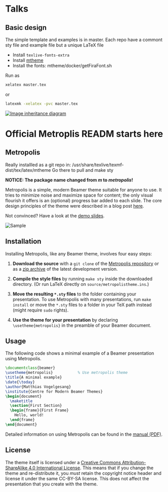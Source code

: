 # Talks
## Basic design
The simple template and examples is in master.
Each repo have a commont sty file and example file but a unique LaTeX file


* Install `texlive-fonts-extra`
* Install [mtheme](https://github.com/matze/mtheme)
* Install the fonts: mtheme/docker/getFiraFont.sh



Run as
```bash
xelatex master.tex
```
or
```bash
latexmk -xelatex -pvc master.tex
```

<!-- figures/master.svg -->
[![Image inheritance diagram](http://bit.ly/myslides2_svg)](http://bit.ly/2IwrqfU)


# Official Metroplis READM starts here
## Metropolis
Really installled as a git repo in:
/usr/share/texlive/texmf-dist/tex/latex/mtheme
Go there to pull and
make sty


**NOTICE: The package name changed from *m* to *metropolis*!**

Metropolis is a simple, modern Beamer theme suitable for anyone to use. It tries
to minimize noise and maximize space for content; the only visual flourish it
offers is an (optional) progress bar added to each slide. The core design
principles of the theme were described in a blog post
[here](http://bloerg.net/2014/09/20/a-modern-beamer-theme.html).

Not convinced? Have a look at the [demo slides](demo/demo.pdf).

![Sample](http://i.imgur.com/Bxu52fz.png)


## Installation

Installing Metropolis, like any Beamer theme, involves four easy steps:

1. **Download the source** with a `git clone` of the [Metropolis repository](https://github.com/matze/mtheme) or as a [zip archive](https://github.com/matze/mtheme/archive/master.zip) of the latest development version.

2. **Compile the style files** by running `make sty` inside the downloaded
    directory. (Or run LaTeX directly on `source/metropolistheme.ins`.)

3. **Move the resulting `*.sty` files** to the folder containing your presentation. To use Metropolis with many presentations, run `make install` or move the `*.sty` files to a folder in your TeX path instead (might require `sudo` rights).

4. **Use the theme for your presentation** by declaring `\usetheme{metropolis}` in
    the preamble of your Beamer document.


## Usage

The following code shows a minimal example of a Beamer presentation using
Metropolis.

```latex
\documentclass{beamer}
\usetheme{metropolis}           % Use metropolis theme
\title{A minimal example}
\date{\today}
\author{Matthias Vogelgesang}
\institute{Centre for Modern Beamer Themes}
\begin{document}
  \maketitle
  \section{First Section}
  \begin{frame}{First Frame}
    Hello, world!
  \end{frame}
\end{document}
```

Detailed information on using Metropolis can be found in the [manual (PDF)](doc/metropolistheme.pdf).


## License

The theme itself is licensed under a [Creative Commons Attribution-ShareAlike
4.0 International License](http://creativecommons.org/licenses/by-sa/4.0/). This
means that if you change the theme and re-distribute it, you *must* retain the
copyright notice header and license it under the same CC-BY-SA license. This
does not affect the presentation that you create with the theme.
